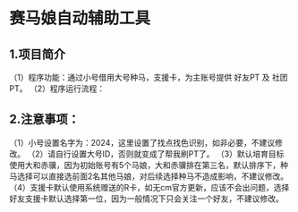 赛马娘自动辅助工具
=
1.项目简介
-
（1）程序功能：通过小号借用大号种马，支援卡，为主账号提供 好友PT 及 社团PT。
（2）程序运行流程：


2.注意事项：
-
（1）小号设置名字为：2024，这里设置了找点找色识别，如非必要，不建议修改。
（2）请自行设置大号ID，否则就变成了帮我刷PT了。
（3）默认培育目标使用大和赤骥，因为初始账号有5个马娘，大和赤骥排在第三名，默认排序下，种马选择可以直接选前面2名其他马娘，对后续选择种马不造成影响，不建议修改。
（4）支援卡默认使用系统赠送的R卡，如无cm官方更新，应该不会出问题，选择好友支援卡默认选择第一位，因为一般情况下只会关注一个好友，不建议修改。